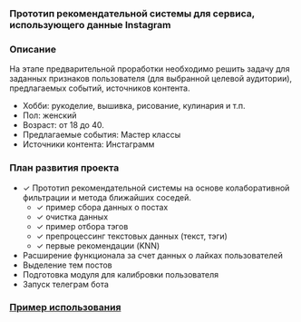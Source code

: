 ### Прототип рекомендательной системы для сервиса, использующего данные Instagram

<h3>Описание</h3>

На этапе предварительной проработки необходимо решить задачу для заданных признаков пользователя (для выбранной целевой аудитории), предлагаемых событий, источников контента.
    
- Хобби: рукоделие, вышивка, рисование, кулинария и т.п.
- Пол: женский
- Возраст: от 18 до 40.
- Предлагаемые события: Мастер классы
- Источники контента: Инстаграмм

<h3>План развития проекта</h3>

- <span>&check;</span> Прототип рекомендательной системы на основе колаборативной фильтрации и метода ближайших соседей.
    - <span>&check;</span> пример сбора данных о постах
    - <span>&check;</span> очистка данных
    - <span>&check;</span> пример отбора тэгов
    - <span>&check;</span> препроцессинг текстовых данных (текст, тэги)
    - <span>&check;</span> первые рекомендации (KNN)
- Расширение функционала за счет данных о лайках пользователей
- Выделение тем постов
- Подготовка модуля для калибровки пользователя
- Запуск телеграм бота

<a href="https://nbviewer.jupyter.org/github/dreps350/recme/blob/master/Instagram_recommender_system.ipynb"><h3>Пример использования</h3></a>